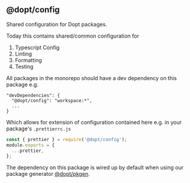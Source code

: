 ## @dopt/config

Shared configuration for Dopt packages.

Today this contains shared/common configuration for

1. Typescript Config
1. Linting
1. Formatting
1. Testing

All packages in the monorepo should have a dev dependency on
this package e.g.

```
"devDependencies": {
  "@dopt/config": "workspace:*",
  ...
}
```

Which allows for extension of configuration contained here e.g. in your package's `.prettierrc.js`

```typescript
const { prettier } = require('@dopt/config');
module.exports = {
  ...prettier,
};
```

The dependency on this package is wired up by default when using our package generator [@dopt/pkgen](../pkgen).
